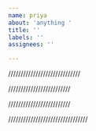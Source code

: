 ```yaml
---
name: priya
about: 'anything '
title: ''
labels: ''
assignees: ''

---
```


/////////////////////////////


/////////////////////////

/////////////////////////


////////////////////////////////
